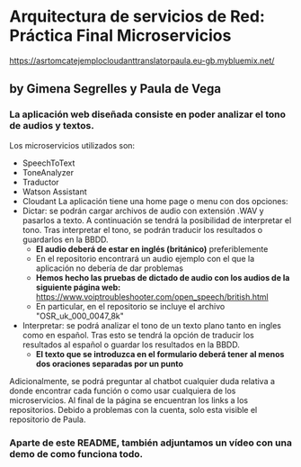 # Arquitectura de servicios de Red: Práctica Final Microservicios

https://asrtomcatejemplocloudanttranslatorpaula.eu-gb.mybluemix.net/


## by Gimena Segrelles y Paula de Vega
### La aplicación web diseñada consiste en poder analizar el tono de audios y textos.
Los microservicios utilizados son:
 - SpeechToText
 - ToneAnalyzer
 - Traductor
 - Watson Assistant
 - Cloudant
La aplicación tiene una home page o menu con dos opciones:
- Dictar: se podrán cargar archivos de audio con extensión .WAV y pasarlos a texto. A continuación se tendrá la posibilidad
de interpretar el tono. Tras interpretar el tono, se podrán traducir los resultados o guardarlos en la BBDD.
 	- **El audio deberá de estar en inglés (británico)** preferiblemente
	- En el repositorio encontrará un audio ejemplo con el que la aplicación no debería de dar problemas
  - **Hemos hecho las pruebas de dictado de audio con los audios de la siguiente página web:** https://www.voiptroubleshooter.com/open_speech/british.html
  - En particular, en el repositorio se incluye el archivo "OSR_uk_000_0047_8k"
- Interpretar: se podrá analizar el tono de un texto plano tanto en ingles como en español. Tras esto se tendrá la opción
de traducir los resultados al español o guardar los resultados en la BBDD.
	- **El texto que se introduzca en el formulario deberá tener al menos dos oraciones separadas por un punto**

Adicionalmente, se podrá preguntar al chatbot cualquier duda relativa a donde encontrar cada función o como usar cualquiera
de los microservicios.
Al final de la página se encuentran los links a los repositorios. Debido a problemas con la cuenta, solo esta visible el
repositorio de Paula.

### Aparte de este README, también adjuntamos un vídeo con una demo de como funciona todo.
